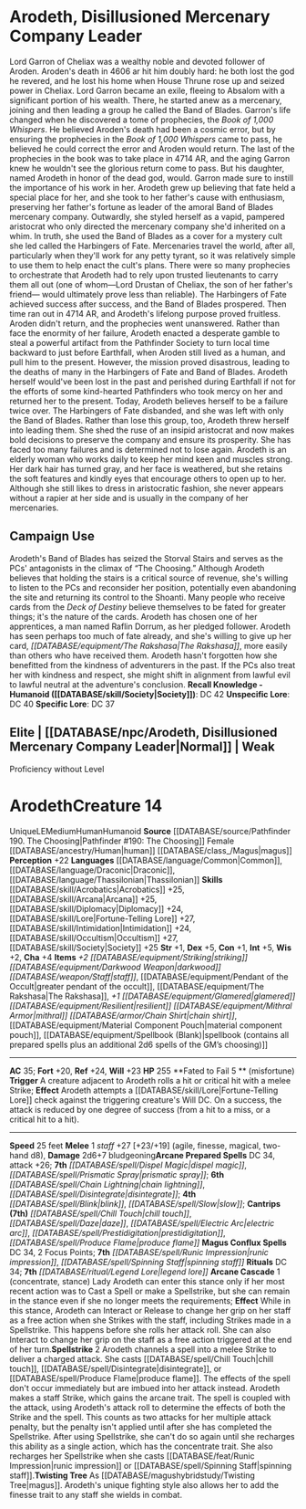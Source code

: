 ﻿---
ac: '35'
alignment: LN
all_resistance: null
burrow_speed: null
charisma: '+1'
climb_speed: null
constitution: '+4'
creature_ability:
- Breath of Energy Technique
- Flurry of Blows
creature_family: null
description: 'Each competitor on this team of elementalists has a unique special ability
  that only they can use; a fighter''s ability is denoted by the individual''s name
  in the traits parenthetical in the stat block below. Only that individual can use
  the ability (so, for instance, the Arms of Balance can''t use Breath of the Volcano
  four times per round, since only Usvani knows that ability). Each fighter has a
  different rune on their <i> [[DATABASE/equipment/Handwraps of Mighty Blows|handwraps
  of mighty blows]] </i>, allowing each to deal a different type of energy damage
  with their fist Strikes.<br/><br/><b><u>Recall Knowledge - Humanoid</u> ( [[DATABASE/skill/Society|Society]]
  )</b>: DC 36<br/><b><u>Unspecific Lore</u></b>: DC 34<br/><b><u>Specific Lore</u></b>:
  DC 31'
dexterity: '+4'
element: null
fly_speed: null
fortitude: '+27'
hp: '300'
id: '1487'
immunity: null
intelligence: '+0'
land_speed: '45'
language:
- '[[DATABASE/language/Common|Common]]'
- '[[DATABASE/language/Goblin|Goblin]]'
- '[[DATABASE/language/Tien|Tien]]'
level: '15'
max_speed: '45'
name: Arms Of Balance
perception: '+27'
rarity: Uncommon
reflex: '+27'
resistance: null
rus_type_level: null
sense: null
size: Medium
skill:
- '[[DATABASE/skill/Acrobatics|Acrobatics]] +29'
- '[[DATABASE/skill/Athletics|Athletics]] +30'
- '[[DATABASE/skill/Performance|Performance]] +26'
source: '[[DATABASE/source/Pathfinder 167. Ready Fight!|Pathfinder #167: Ready? Fight!]]'
speed:
- 45 feet
spell:
- '[[DATABASE/spell/Wild Winds Stance|Wild Winds Stance]]'
- '[[DATABASE/spell/Wind Jump|Wind Jump]]'
strength: '+5'
strength_req: '5'
strongest_save:
- Fortitude
- Reflex
- Will
swim_speed: null
trait:
- '[[DATABASE/trait/Human|Human]]'
- '[[DATABASE/trait/Humanoid|Humanoid]]'
- '[[DATABASE/trait/Uncommon|Uncommon]]'
type: Creature
vision: null
weakest_save:
- Fortitude
- Reflex
- Will
weakness: null
will: '+27'
wisdom: '+4'

---
# Arodeth, Disillusioned Mercenary Company Leader

Lord Garron of Cheliax was a wealthy noble and devoted follower of Aroden. Aroden's death in 4606 ar hit him doubly hard: he both lost the god he revered, and he lost his home when House Thrune rose up and seized power in Cheliax. Lord Garron became an exile, fleeing to Absalom with a significant portion of his wealth. There, he started anew as a mercenary, joining and then leading a group he called the Band of Blades.
 Garron's life changed when he discovered a tome of prophecies, the _Book of 1,000 Whispers_. He believed Aroden's death had been a cosmic error, but by ensuring the prophecies in the _Book of 1,000 Whispers_ came to pass, he believed he could correct the error and Aroden would return. The last of the prophecies in the book was to take place in 4714 AR, and the aging Garron knew he wouldn't see the glorious return come to pass. But his daughter, named Arodeth in honor of the dead god, would. Garron made sure to instill the importance of his work in her.
 Arodeth grew up believing that fate held a special place for her, and she took to her father's cause with enthusiasm, preserving her father's fortune as leader of the amoral Band of Blades mercenary company. Outwardly, she styled herself as a vapid, pampered aristocrat who only directed the mercenary company she'd inherited on a whim. In truth, she used the Band of Blades as a cover for a mystery cult she led called the Harbingers of Fate. Mercenaries travel the world, after all, particularly when they'll work for any petty tyrant, so it was relatively simple to use them to help enact the cult's plans. There were so many prophecies to orchestrate that Arodeth had to rely upon trusted lieutenants to carry them all out (one of whom—Lord Drustan of Cheliax, the son of her father's friend— would ultimately prove less than reliable). The Harbingers of Fate achieved success after success, and the Band of Blades prospered.
 Then time ran out in 4714 AR, and Arodeth's lifelong purpose proved fruitless. Aroden didn't return, and the prophecies went unanswered. Rather than face the enormity of her failure, Arodeth enacted a desperate gamble to steal a powerful artifact from the Pathfinder Society to turn local time backward to just before Earthfall, when Aroden still lived as a human, and pull him to the present. However, the mission proved disastrous, leading to the deaths of many in the Harbingers of Fate and Band of Blades. Arodeth herself would've been lost in the past and perished during Earthfall if not for the efforts of some kind-hearted Pathfinders who took mercy on her and returned her to the present.
 Today, Arodeth believes herself to be a failure twice over. The Harbingers of Fate disbanded, and she was left with only the Band of Blades. Rather than lose this group, too, Arodeth threw herself into leading them. She shed the ruse of an insipid aristocrat and now makes bold decisions to preserve the company and ensure its prosperity. She has faced too many failures and is determined not to lose again.
 Arodeth is an elderly woman who works daily to keep her mind keen and muscles strong. Her dark hair has turned gray, and her face is weathered, but she retains the soft features and kindly eyes that encourage others to open up to her. Although she still likes to dress in aristocratic fashion, she never appears without a rapier at her side and is usually in the company of her mercenaries.

## Campaign Use

Arodeth's Band of Blades has seized the Storval Stairs and serves as the PCs' antagonists in the climax of “The Choosing.” Although Arodeth believes that holding the stairs is a critical source of revenue, she's willing to listen to the PCs and reconsider her position, potentially even abandoning the site and returning its control to the Shoanti.
 Many people who receive cards from the _Deck of Destiny_ believe themselves to be fated for greater things; it's the nature of the cards. Arodeth has chosen one of her apprentices, a man named Raflin Dorrum, as her pledged follower. Arodeth has seen perhaps too much of fate already, and she's willing to give up her card, _[[DATABASE/equipment/The Rakshasa|The Rakshasa]]_, more easily than others who have received them.
 Arodeth hasn't forgotten how she benefitted from the kindness of adventurers in the past. If the PCs also treat her with kindness and respect, she might shift in alignment from lawful evil to lawful neutral at the adventure's conclusion.
**Recall Knowledge - Humanoid ([[DATABASE/skill/Society|Society]])**: DC 42
**Unspecific Lore**: DC 40
**Specific Lore**: DC 37

## Elite | [[DATABASE/npc/Arodeth, Disillusioned Mercenary Company Leader|Normal]] | Weak
Proficiency without Level

# Arodeth<span class="item-type">Creature 14</span>

<span class="trait-unique item-trait">Unique</span><span class="trait-alignment item-trait">LE</span><span class="trait-size item-trait">Medium</span><span class="item-trait">Human</span><span class="item-trait">Humanoid</span>
**Source** [[DATABASE/source/Pathfinder 190. The Choosing|Pathfinder #190: The Choosing]]
Female [[DATABASE/ancestry/Human|human]] [[DATABASE/class_/Magus|magus]]
**Perception** +22
**Languages** [[DATABASE/language/Common|Common]], [[DATABASE/language/Draconic|Draconic]], [[DATABASE/language/Thassilonian|Thassilonian]]
**Skills** [[DATABASE/skill/Acrobatics|Acrobatics]] +25, [[DATABASE/skill/Arcana|Arcana]] +25, [[DATABASE/skill/Diplomacy|Diplomacy]] +24, [[DATABASE/skill/Lore|Fortune-Telling Lore]] +27, [[DATABASE/skill/Intimidation|Intimidation]] +24, [[DATABASE/skill/Occultism|Occultism]] +27, [[DATABASE/skill/Society|Society]] +25
**Str** +1, **Dex** +5, **Con** +1, **Int** +5, **Wis** +2, **Cha** +4
**Items** _+2 [[DATABASE/equipment/Striking|striking]] [[DATABASE/equipment/Darkwood Weapon|darkwood]] [[DATABASE/weapon/Staff|staff]]_, [[DATABASE/equipment/Pendant of the Occult|greater pendant of the occult]], [[DATABASE/equipment/The Rakshasa|The Rakshasa]], _+1 [[DATABASE/equipment/Glamered|glamered]] [[DATABASE/equipment/Resilient|resilient]] [[DATABASE/equipment/Mithral Armor|mithral]] [[DATABASE/armor/Chain Shirt|chain shirt]]_, [[DATABASE/equipment/Material Component Pouch|material component pouch]], [[DATABASE/equipment/Spellbook (Blank)|spellbook (contains all prepared spells plus an additional 2d6
spells of the GM’s choosing)]]

---
**AC** 35; **Fort** +20, **Ref** +24, **Will** +23
**HP** 255
<span class="in-box-ability">**Fated to Fail <span class="action-icon">5</span> ** (misfortune) **Trigger** A creature adjacent to Arodeth rolls a hit or critical hit with a melee Strike; **Effect** Arodeth attempts a [[DATABASE/skill/Lore|Fortune-Telling Lore]] check against the triggering creature's Will DC. On a success, the attack is reduced by one degree of success (from a hit to a miss, or a critical hit to a hit).</span>

---
**Speed** 25 feet
<span class="in-box-ability">**Melee** <span class="action-icon">1</span> _staff_ +27 [+23/+19] (agile, finesse, magical, two-hand d8), **Damage** 2d6+7 bludgeoning</span>**Arcane Prepared Spells** DC 34, attack +26; **7th** _[[DATABASE/spell/Dispel Magic|dispel magic]]_, _[[DATABASE/spell/Prismatic Spray|prismatic spray]]_; **6th** _[[DATABASE/spell/Chain Lightning|chain lightning]]_, _[[DATABASE/spell/Disintegrate|disintegrate]]_; **4th** _[[DATABASE/spell/Blink|blink]]_, _[[DATABASE/spell/Slow|slow]]_; **Cantrips** **(7th)** _[[DATABASE/spell/Chill Touch|chill touch]]_, _[[DATABASE/spell/Daze|daze]]_, _[[DATABASE/spell/Electric Arc|electric arc]]_, _[[DATABASE/spell/Prestidigitation|prestidigitation]]_, _[[DATABASE/spell/Produce Flame|produce flame]]_
**Magus Conflux Spells** DC 34, 2 Focus Points; **7th** _[[DATABASE/spell/Runic Impression|runic impression]]_, _[[DATABASE/spell/Spinning Staff|spinning staff]]_
**Rituals** DC 34; **7th** _[[DATABASE/ritual/Legend Lore|legend lore]]_
<span class="in-box-ability">**Arcane Cascade** <span class="action-icon">1</span> (concentrate, stance) Lady Arodeth can enter this stance only if her most recent action was to Cast a Spell or make a Spellstrike, but she can remain in the stance even if she no longer meets the requirements; **Effect** While in this stance, Arodeth can Interact or Release to change her grip on her staff as a free action when she Strikes with the staff, including Strikes made in a Spellstrike. This happens before she rolls her attack roll. She can also Interact to change her grip on the staff as a free action triggered at the end of her turn.</span><span class="in-box-ability">**Spellstrike** <span class="action-icon">2</span> Arodeth channels a spell into a melee Strike to deliver a charged attack. She casts [[DATABASE/spell/Chill Touch|chill touch]], [[DATABASE/spell/Disintegrate|disintegrate]], or [[DATABASE/spell/Produce Flame|produce flame]]. The effects of the spell don't occur immediately but are imbued into her attack instead. Arodeth makes a staff Strike, which gains the arcane trait. The spell is coupled with the attack, using Arodeth's attack roll to determine the effects of both the Strike and the spell. This counts as two attacks for her multiple attack penalty, but the penalty isn't applied until after she has completed the Spellstrike. After using Spellstrike, she can't do so again until she recharges this ability as a single action, which has the concentrate trait. She also recharges her Spellstrike when she casts [[DATABASE/feat/Runic Impression|runic impression]] or [[DATABASE/spell/Spinning Staff|spinning staff]].</span><span class="in-box-ability">**Twisting Tree** As [[DATABASE/magushybridstudy/Twisting Tree|magus]]. Arodeth's unique fighting style also allows her to add the finesse trait to any staff she wields in combat.</span>